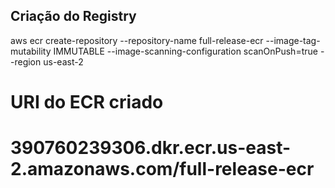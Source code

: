 ## Criação do Registry

aws ecr create-repository --repository-name full-release-ecr --image-tag-mutability IMMUTABLE --image-scanning-configuration scanOnPush=true --region us-east-2

# URI do ECR criado

# 390760239306.dkr.ecr.us-east-2.amazonaws.com/full-release-ecr
